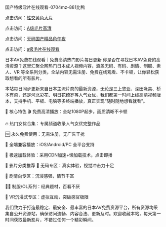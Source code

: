 

国产特级淫片在线观看-0704mz-881比鸭


点击访问：<a href="https://cfad.pages.dev/">性交黄色大片</a>

点击访问：<a href="https://gsd-agv.pages.dev/">A级毛片高清</a>

点击访问：<a href="https://tfda.pages.dev/">无码国产精品色午夜</a>

点击访问：<a href="https://tfda.pages.dev/">a级毛片在线观看</a>


日本AV免费在线观看｜免费高清热门影片每日更新
你是否在寻找日本AV免费的高清资源？这里汇聚全网热门日本成人视频内容，涵盖无码、有码、剧情、制服、素人、VR 等全系列分类，全站内容无需注册、免费在线观看、不卡顿，让你轻松获取想看的所有影片。

本站每日同步更新来自日本主流片商的最新资源，无论是三上悠亚、深田咏美、桥本有菜，还是河北彩花、明日花绮罗等人气女优，我们都第一时间上线高清视频版本，支持手机、平板、电脑等多终端播放，真正实现“随时随地想看就看”。

📌 核心特色
🎬 免费高清播放：全站1080P起步，画质清晰不卡顿

🔥 热门女优合集：专属频道收录人气女优完整作品

🆓 永久免费使用：无需注册，无广告干扰

📱 全端兼容播放：iOS/Android/PC 全平台支持

🚀 极速加载体验：采用CDN加速+懒加载技术，点击即播

🎯 影片分类推荐
🌟 无码专区：真实体验，视觉冲击力十足

💑 剧情向专区：沉浸感强，情节丰富

👩‍🏫 制服/OL系列：经典题材，百看不厌

🧠 VR沉浸式专区：虚拟互动，突破感官极限

我们致力于打造最稳定、最安全、最丰富的日本AV免费资源平台，所有资源均采集自公开资源站，确保访问流畅、内容合法、更新及时。欢迎收藏本站，每天第一时间获取最新影片，不错过任何一个精彩瞬间。







<span style="display:none;">[Canonical link](  ）</span>
